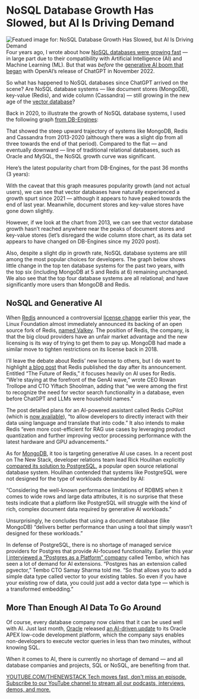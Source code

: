 # NoSQL Database Growth Has Slowed, but AI Is Driving Demand
![Featued image for: NoSQL Database Growth Has Slowed, but AI Is Driving Demand](https://cdn.thenewstack.io/media/2024/07/5a65fb92-pawel-czerwinski-weizaiwlk1k-unsplash-1024x683.jpg)
Four years ago, I wrote about how [NoSQL databases were growing fast](https://thenewstack.io/redis-in-the-age-of-ai/) — in large part due to their compatibility with Artificial Intelligence (AI) and Machine Learning (ML). But that was *before* the [generative AI boom that began](https://thenewstack.io/top-5-internet-technologies-of-2022/) with OpenAI’s release of ChatGPT in November 2022.

So what has happened to NoSQL databases since ChatGPT arrived on the scene? Are NoSQL database systems — like document stores (MongoDB), key-value (Redis), and wide column (Cassandra) — still growing in the new age of the [vector database](https://thenewstack.io/vector-databases-are-having-a-moment-a-chat-with-pinecone/)?

Back in 2020, to illustrate the growth of NoSQL database systems, I used the following graph [from DB-Engines](https://db-engines.com/en/ranking_categories):

That showed the steep upward trajectory of systems like MongoDB, Redis and Cassandra from 2013-2020 (although there was a slight dip from all three towards the end of that period). Compared to the flat — and eventually downward — line of traditional relational databases, such as Oracle and MySQL, the NoSQL growth curve was significant.

Here’s the latest popularity chart from DB-Engines, for the past 36 months (3 years):

With the caveat that this graph measures popularity growth (and not actual users), we can see that vector databases have naturally experienced a growth spurt since 2021 — although it appears to have peaked towards the end of last year. Meanwhile, document stores and key-value stores have gone down slightly.

However, if we look at the chart from 2013, we can see that vector database growth hasn’t reached anywhere near the peaks of document stores and key-value stores (let’s disregard the wide column store chart, as its data set appears to have changed on DB-Engines since my 2020 post).

Also, despite a slight dip in growth rate, NoSQL database systems are still among the most popular choices for developers. The graph below shows little change in the top ten database systems for the past two years, with the top six (including MongoDB at 5 and Redis at 6) remaining unchanged. We also see that the top four database systems are all relational; and have significantly more users than MongoDB and Redis.

## NoSQL and Generative AI
When [Redis](https://redis.com/?utm_content=inline+mention) announced a controversial [license change](https://redis.io/blog/redis-adopts-dual-source-available-licensing/) earlier this year, the Linux Foundation almost immediately announced its backing of an open source fork of Redis, [named Valkey](https://thenewstack.io/linux-foundation-forks-the-open-source-redis-as-valkey/). The position of Redis, the company, is that the big cloud providers have an unfair market advantage and the new licensing is its way of trying to get them to pay up. MongoDB had made a similar move to tighten restrictions on its license back in 2018.

I’ll leave the debate about Redis’ new license to others, but I do want to highlight [a blog post](https://redis.io/blog/the-future-of-redis/) that Redis published the day after its announcement. Entitled “The Future of Redis,” it focuses heavily on AI uses for Redis. “We’re staying at the forefront of the GenAI wave,” wrote CEO Rowan Trollope and CTO Yiftach Shoolman, adding that “we were among the first to recognize the need for vector search functionality in a database, even before ChatGPT and LLMs were household names.”

The post detailed plans for an AI-powered assistant called Redis CoPilot (which is [now available](https://redis.io/chat)), “to allow developers to directly interact with their data using language and translate that into code.” It also intends to make Redis “even more cost-efficient for RAG use cases by leveraging product quantization and further improving vector processing performance with the latest hardware and GPU advancements.”

As for [MongoDB](https://www.mongodb.com/cloud/atlas/?utm_content=inline+mention), it too is targeting generative AI use cases. In a recent post on The New Stack, developer relations team lead Rick Houlihan explicitly [compared its solution to PostgreSQL](https://thenewstack.io/benchmarking-postgresql-vs-mongodb-for-genai/), a popular open source relational database system. Houlihan contended that systems like PostgreSQL were not designed for the type of workloads demanded by AI:

“Considering the well-known performance limitations of RDBMS when it comes to wide rows and large data attributes, it is no surprise that these tests indicate that a platform like PostgreSQL will struggle with the kind of rich, complex document data required by generative AI workloads.”

Unsurprisingly, he concludes that using a document database (like MongoDB) “delivers better performance than using a tool that simply wasn’t designed for these workloads.”

In defense of PostgreSQL, there is no shortage of managed service providers for Postgres that provide AI-focused functionality. Earlier this year [I interviewed a “Postgres as a Platform” company](https://thenewstack.io/how-devs-can-use-postgres-extensions-including-for-ai-apps/) called Tembo, which has seen a lot of demand for AI extensions. “Postgres has an extension called pgvector,” Tembo CTO Samay Sharma told me. “So that allows you to add a simple data type called vector to your existing tables. So even if you have your existing row of data, you could just add a vector data type — which is a transformed embedding.”

## More Than Enough AI Data To Go Around
Of course, every database company now claims that it can be used well with AI. Just last month, [Oracle](https://developer.oracle.com/?utm_content=inline+mention) released [an AI-driven update](https://thenewstack.io/from-english-to-sql-oracle-apex-ai-bridges-the-language-gap/) to its Oracle APEX low-code development platform, which the company says enables non-developers to execute vector queries in less than two minutes, without knowing SQL.

When it comes to AI, there is currently no shortage of demand — and all database companies and projects, SQL or NoSQL, are benefiting from that.

[
YOUTUBE.COM/THENEWSTACK
Tech moves fast, don't miss an episode. Subscribe to our YouTube
channel to stream all our podcasts, interviews, demos, and more.
](https://youtube.com/thenewstack?sub_confirmation=1)